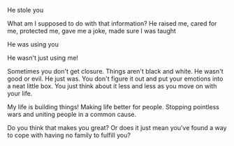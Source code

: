 He stole you

What am I supposed to do with that information? He raised me, cared for me, protected me, gave me a joke, made sure I was taught

He was using you

He wasn't just using me! 

Sometimes you don't get closure. Things aren't black and white. He wasn't good or evil. He just was. You don't figure it out and put your emotions into a neat little box. You just think about it less and less as you move on with your life. 

My life is building things! Making life better for people. Stopping pointless wars and uniting people in a common cause. 

Do you think that makes you great? Or does it just mean you've found a way to cope with having no family to fulfill you? 